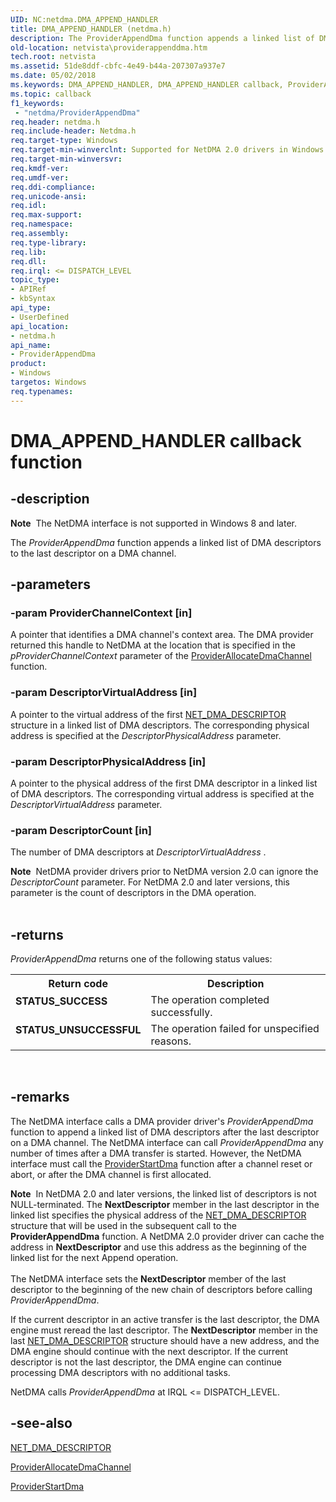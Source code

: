 ```yaml
---
UID: NC:netdma.DMA_APPEND_HANDLER
title: DMA_APPEND_HANDLER (netdma.h)
description: The ProviderAppendDma function appends a linked list of DMA descriptors to the last descriptor on a DMA channel.
old-location: netvista\providerappenddma.htm
tech.root: netvista
ms.assetid: 51de8ddf-cbfc-4e49-b44a-207307a937e7
ms.date: 05/02/2018
ms.keywords: DMA_APPEND_HANDLER, DMA_APPEND_HANDLER callback, ProviderAppendDma, ProviderAppendDma callback function [Network Drivers Starting with Windows Vista], netdma/ProviderAppendDma, netdma_ref_ce5895a2-ac0c-4b98-98be-9f95edf091d3.xml, netvista.providerappenddma
ms.topic: callback
f1_keywords:
 - "netdma/ProviderAppendDma"
req.header: netdma.h
req.include-header: Netdma.h
req.target-type: Windows
req.target-min-winverclnt: Supported for NetDMA 2.0 drivers in Windows Server 2008. Supported for NetDMA 1.1   drivers in Windows Server 2008. Supported for NetDMA 1.0 drivers in Windows Server 2008 and Windows   Vista.
req.target-min-winversvr: 
req.kmdf-ver: 
req.umdf-ver: 
req.ddi-compliance: 
req.unicode-ansi: 
req.idl: 
req.max-support: 
req.namespace: 
req.assembly: 
req.type-library: 
req.lib: 
req.dll: 
req.irql: <= DISPATCH_LEVEL
topic_type:
- APIRef
- kbSyntax
api_type:
- UserDefined
api_location:
- netdma.h
api_name:
- ProviderAppendDma
product:
- Windows
targetos: Windows
req.typenames: 
---
```


# DMA_APPEND_HANDLER callback function


## -description


<div class="alert"><b>Note</b>  The NetDMA interface is not supported 
in Windows 8 and later.</div>

The <i>ProviderAppendDma</i> function appends a linked list of DMA descriptors to the last descriptor on a DMA channel.


## -parameters




### -param ProviderChannelContext [in]

A pointer that identifies a DMA channel's context area. The DMA provider returned this handle to
     NetDMA at the location that is specified in the 
     <i>pProviderChannelContext</i> parameter of the 
     <a href="https://docs.microsoft.com/windows-hardware/drivers/ddi/content/netdma/nc-netdma-dma_channel_allocate_handler">
     ProviderAllocateDmaChannel</a> function.


### -param DescriptorVirtualAddress [in]

A pointer to the virtual address of the first 
     <a href="https://docs.microsoft.com/windows-hardware/drivers/ddi/content/netdma/ns-netdma-_net_dma_descriptor">NET_DMA_DESCRIPTOR</a> structure in a linked
     list of DMA descriptors. The corresponding physical address is specified at the 
     <i>DescriptorPhysicalAddress</i> parameter.


### -param DescriptorPhysicalAddress [in]

A pointer to the physical address of the first DMA descriptor in a linked list of DMA descriptors.
     The corresponding virtual address is specified at the 
     <i>DescriptorVirtualAddress</i> parameter.


### -param DescriptorCount [in]

The number of DMA descriptors at 
     <i>DescriptorVirtualAddress</i> .
     

<div class="alert"><b>Note</b>  NetDMA provider drivers prior to NetDMA version 2.0 can ignore the 
     <i>DescriptorCount</i> parameter. For NetDMA 2.0 and later versions, this parameter is the count of
     descriptors in the DMA operation.</div>
<div> </div>

## -returns



<i>ProviderAppendDma</i> returns one of the following status values:

<table>
<tr>
<th>Return code</th>
<th>Description</th>
</tr>
<tr>
<td width="40%">
<dl>
<dt><b>STATUS_SUCCESS</b></dt>
</dl>
</td>
<td width="60%">
The operation completed successfully.

</td>
</tr>
<tr>
<td width="40%">
<dl>
<dt><b>STATUS_UNSUCCESSFUL</b></dt>
</dl>
</td>
<td width="60%">
The operation failed for unspecified reasons.

</td>
</tr>
</table>
 




## -remarks



The NetDMA interface calls a DMA provider driver's 
    <i>ProviderAppendDma</i> function to append a linked list of DMA descriptors after the last descriptor on
    a DMA channel. The NetDMA interface can call 
    <i>ProviderAppendDma</i> any number of times after a DMA transfer is started. However, the NetDMA
    interface must call the 
    <a href="https://docs.microsoft.com/windows-hardware/drivers/ddi/content/netdma/nc-netdma-dma_start_handler">ProviderStartDma</a> function after a channel
    reset or abort, or after the DMA channel is first allocated.

<div class="alert"><b>Note</b>  In NetDMA 2.0 and later versions, the linked list of descriptors is not
    NULL-terminated. The 
    <b>NextDescriptor</b> member in the last descriptor in the linked list specifies the physical address of
    the 
    <a href="https://docs.microsoft.com/windows-hardware/drivers/ddi/content/netdma/ns-netdma-_net_dma_descriptor">NET_DMA_DESCRIPTOR</a> structure that will be
    used in the subsequent call to the 
    <b>ProviderAppendDma</b> function. A NetDMA 2.0
    provider driver can cache the address in 
    <b>NextDescriptor</b> and use this address as the beginning of the linked list for the next Append
    operation.</div>
<div> </div>
The NetDMA interface sets the 
    <b>NextDescriptor</b> member of the last descriptor to the beginning of the new chain of descriptors
    before calling 
    <i>ProviderAppendDma</i>.

If the current descriptor in an active transfer is the last descriptor, the DMA engine must reread the
    last descriptor. The 
    <b>NextDescriptor</b> member in the last 
    <a href="https://docs.microsoft.com/windows-hardware/drivers/ddi/content/netdma/ns-netdma-_net_dma_descriptor">NET_DMA_DESCRIPTOR</a> structure should have
    a new address, and the DMA engine should continue with the next descriptor. If the current descriptor is
    not the last descriptor, the DMA engine can continue processing DMA descriptors with no additional
    tasks.

NetDMA calls 
    <i>ProviderAppendDma</i> at IRQL <= DISPATCH_LEVEL.




## -see-also




<a href="https://docs.microsoft.com/windows-hardware/drivers/ddi/content/netdma/ns-netdma-_net_dma_descriptor">NET_DMA_DESCRIPTOR</a>



<a href="https://docs.microsoft.com/windows-hardware/drivers/ddi/content/netdma/nc-netdma-dma_channel_allocate_handler">ProviderAllocateDmaChannel</a>



<a href="https://docs.microsoft.com/windows-hardware/drivers/ddi/content/netdma/nc-netdma-dma_start_handler">ProviderStartDma</a>
 

 

